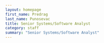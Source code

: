 ```yaml
---
layout: homepage
first_name: Predrag
last_name: Punosevac
title: Senior Systems/Software Analyst
category: staff
summary: "Senior Systems/Software Analyst"
---
```


